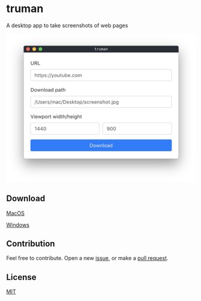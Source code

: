 # truman

A desktop app to take screenshots of web pages

<img src="preview.jpg" alt="truman preview" width="612" />

## Download

[MacOS](/releases/0.0.1/mac/truman-0.0.1.dmg)

[Windows](/releases/0.0.1/win/truman-0.0.1.exe)

## Contribution

Feel free to contribute. Open a new [issue](/issues), or make a [pull request](/pulls).

## License

[MIT](license)
